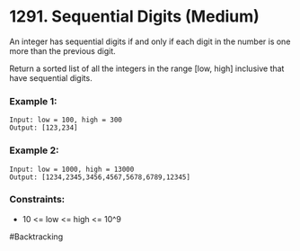 # 1291. Sequential Digits (Medium)

An integer has sequential digits if and only if each digit in the number is one more than the previous digit.

Return a sorted list of all the integers in the range [low, high] inclusive that have sequential digits.

### Example 1:
```
Input: low = 100, high = 300
Output: [123,234]
```

### Example 2:
```
Input: low = 1000, high = 13000
Output: [1234,2345,3456,4567,5678,6789,12345]
```
 
### Constraints:
- 10 <= low <= high <= 10^9

#Backtracking
